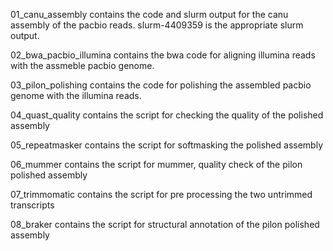 01_canu_assembly contains the code and slurm output for the canu assembly of the pacbio reads. slurm-4409359 is the appropriate slurm output.

02_bwa_pacbio_illumina contains the bwa code for aligning illumina reads with the assmeble pacbio genome.

03_pilon_polishing contains the code for polishing the assembled pacbio genome with the illumina reads.

04_quast_quality contains the script for checking the quality of the polished assembly

05_repeatmasker contains the script for softmasking the polished assembly

06_mummer contains the script for mummer, quality check of the pilon polished assembly

07_trimmomatic contains the script for pre processing the two untrimmed transcripts

08_braker contains the script for structural annotation of the pilon polished assembly

